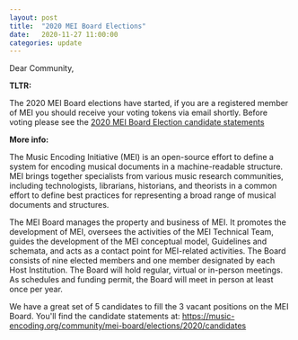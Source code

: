 ```yaml
---
layout: post
title:  "2020 MEI Board Elections"
date:   2020-11-27 11:00:00
categories: update
---
```


Dear Community,

**TLTR:**

The 2020 MEI Board elections have started, if you are a registered member of MEI you should receive your voting tokens via email shortly. Before voting please see the [2020 MEI Board Election candidate statements](/community/mei-board/elections/2020/candidates)

**More info:**

The Music Encoding Initiative (MEI) is an open-source effort to define a system for encoding musical documents in a machine-readable structure. MEI brings together specialists from various music research communities, including technologists, librarians, historians, and theorists in a common effort to define best practices for representing a broad range of musical documents and structures.

The MEI Board manages the property and business of MEI. It promotes the development of MEI, oversees the activities of the MEI Technical Team, guides the development of the MEI conceptual model, Guidelines and schemata, and acts as a contact point for MEI-related activities. The Board consists of nine elected members and one member designated by each Host Institution. The Board will hold regular, virtual or in-person meetings. As schedules and funding permit, the Board will meet in person at least once per year.


We have a great set of 5 candidates to fill the 3 vacant positions on the MEI Board. You'll find the candidate statements at: https://music-encoding.org/community/mei-board/elections/2020/candidates